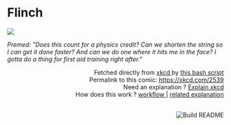 # <b>Flinch</b>

[![](https://imgs.xkcd.com/comics/flinch.png)](https://xkcd.com/2539)

<i>Premed: &quot;Does this count for a physics credit? Can we shorten the string so I can get it done faster? And can we do one where it hits me in the face? I gotta do a thing for first aid training right after.&quot;</i>

<div align="right">
  Fetched directly from
  <a href="https://xkcd.com">
    xkcd
  </a>
  by
  <a href="https://github.com/Vanille-N/Vanille-N/blob/master/fetch">
    this bash script
  </a>
</div>
<div align="right">
  Permalink to this comic:
  <a href="https://xkcd.com/2539">
    https://xkcd.com/2539
  </a>
</div>
<div align="right">
  Need an explanation ?
  <a href="https://www.explainxkcd.com/wiki/index.php/2539">
    Explain xkcd
  </a>
</div>
<div align="right">
  How does this work ?
  <a href="https://github.com/Vanille-N/Vanille-N/blob/master/.github/workflows/build.yml">
    workflow
  </a>
  |
  <a href="https://simonwillison.net/2020/Jul/10/self-updating-profile-readme/">
    related explanation
  </a>
</div><br>

<a href="https://github.com/Vanille-N/Vanille-N/actions"><img src="https://github.com/Vanille-N/Vanille-N/workflows/Build%20README/badge.svg" align="right" alt="Build README"></a>
